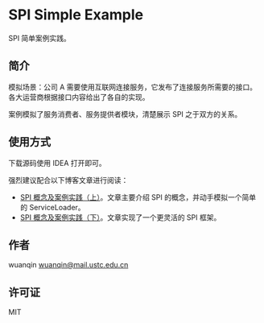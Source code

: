 # SPI Simple Example

SPI 简单案例实践。

## 简介

模拟场景：公司 A 需要使用互联网连接服务，它发布了连接服务所需要的接口。各大运营商根据接口内容给出了各自的实现。

案例模拟了服务消费者、服务提供者模块，清楚展示 SPI 之于双方的关系。

## 使用方式

下载源码使用 IDEA 打开即可。

强烈建议配合以下博客文章进行阅读：
- [SPI 概念及案例实践（上）](https://uuanqin.top/p/acab999c/)。文章主要介绍 SPI 的概念，并动手模拟一个简单的 ServiceLoader。
- [SPI 概念及案例实践（下）](https://uuanqin.top/p/e7aa13ce/)。文章实现了一个更灵活的 SPI 框架。

## 作者

wuanqin <wuanqin@mail.ustc.edu.cn>

## 许可证

MIT